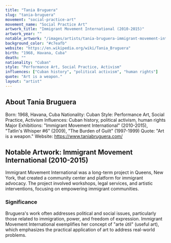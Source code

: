 ```yaml
---
title: "Tania Bruguera"
slug: "tania-bruguera"
movement: "social-practice-art"
movement_name: "Social Practice Art"
artwork_title: "Immigrant Movement International (2010-2015)"
artwork_year: ""
notable_artwork: "/images/artists/tania-bruguera-immigrant-movement-international.jpg"
background_color: "#c7eafb"
website: "https://en.wikipedia.org/wiki/Tania_Bruguera"
birth: "1968, Havana, Cuba"
death: ""
nationality: "Cuban"
style: "Performance Art, Social Practice, Activism"
influences: ["Cuban history", "political activism", "human rights"]
quote: "Art is a weapon."
layout: "artist"
---
```


## About Tania Bruguera

Born: 1968, Havana, Cuba Nationality: Cuban Style: Performance Art, Social Practice, Activism Influences: Cuban history, political activism, human rights Major Exhibitions: "Immigrant Movement International" (2010-2015), "Tatlin's Whisper #6" (2009), "The Burden of Guilt" (1997-1999) Quote: "Art is a weapon." Website: https://www.taniabruguera.com/

## Notable Artwork: Immigrant Movement International (2010-2015)

Immigrant Movement International was a long-term project in Queens, New York, that created a community center and platform for immigrant advocacy. The project involved workshops, legal services, and artistic interventions, focusing on empowering immigrant communities.

### Significance

Bruguera's work often addresses political and social issues, particularly those related to immigration, power, and freedom of expression. Immigrant Movement International exemplifies her concept of "arte útil" (useful art), which emphasizes the practical application of art to address real-world problems.
